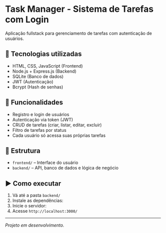 # Task Manager - Sistema de Tarefas com Login

Aplicação fullstack para gerenciamento de tarefas com autenticação de usuários.

## 🔧 Tecnologias utilizadas

- HTML, CSS, JavaScript (Frontend)
- Node.js + Express.js (Backend)
- SQLite (Banco de dados)
- JWT (Autenticação)
- Bcrypt (Hash de senhas)

## 🚀 Funcionalidades

- Registro e login de usuários
- Autenticação via token (JWT)
- CRUD de tarefas (criar, listar, editar, excluir)
- Filtro de tarefas por status
- Cada usuário só acessa suas próprias tarefas

## 📁 Estrutura

- `frontend/` – Interface do usuário
- `backend/` – API, banco de dados e lógica de negócio

## ▶️ Como executar

1. Vá até a pasta `backend/`
2. Instale as dependências:
3. Inicie o servidor:
4. Acesse `http://localhost:3000/`

---

*Projeto em desenvolvimento.*


